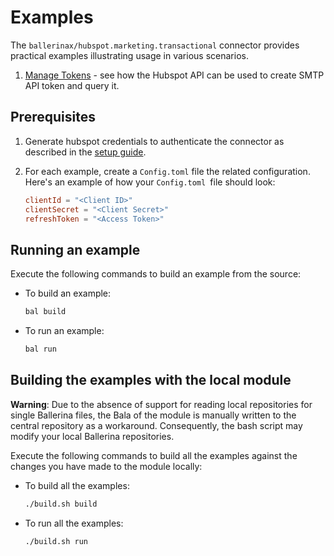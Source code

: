 # Examples

The `ballerinax/hubspot.marketing.transactional` connector provides practical examples illustrating usage in various scenarios.

[//]: # (TODO: Add examples)
1. [Manage Tokens](/examples/manage-tokens) - see how the Hubspot API can be used to create SMTP API token and query it.

## Prerequisites

[//]: # (TODO: Add prerequisites)

1. Generate hubspot credentials to authenticate the connector as described in the [setup guide](README.md).

2. For each example, create a `Config.toml` file the related configuration. Here's an example of how your `Config.toml `file should look:
    ```toml
    clientId = "<Client ID>"
    clientSecret = "<Client Secret>"
    refreshToken = "<Access Token>"
    ```

## Running an example

Execute the following commands to build an example from the source:

* To build an example:

    ```bash
    bal build
    ```

* To run an example:

    ```bash
    bal run
    ```

## Building the examples with the local module

**Warning**: Due to the absence of support for reading local repositories for single Ballerina files, the Bala of the module is manually written to the central repository as a workaround. Consequently, the bash script may modify your local Ballerina repositories.

Execute the following commands to build all the examples against the changes you have made to the module locally:

* To build all the examples:

    ```bash
    ./build.sh build
    ```

* To run all the examples:

    ```bash
    ./build.sh run
    ```
